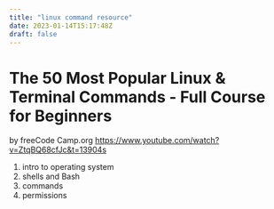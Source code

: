 ```yaml
---
title: "linux command resource"
date: 2023-01-14T15:17:48Z
draft: false
---
```

# The 50 Most Popular Linux & Terminal Commands - Full Course for Beginners

by freeCode Camp.org https://www.youtube.com/watch?v=ZtqBQ68cfJc&t=13904s

1. intro to operating system
2. shells and Bash
3. commands
4. permissions